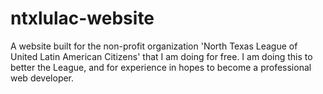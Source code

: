 # ntxlulac-website
A website built for the non-profit organization 'North Texas League of United Latin American Citizens' that I am doing for free. I am doing this to better the League, and for experience in hopes to become a professional web developer. 
